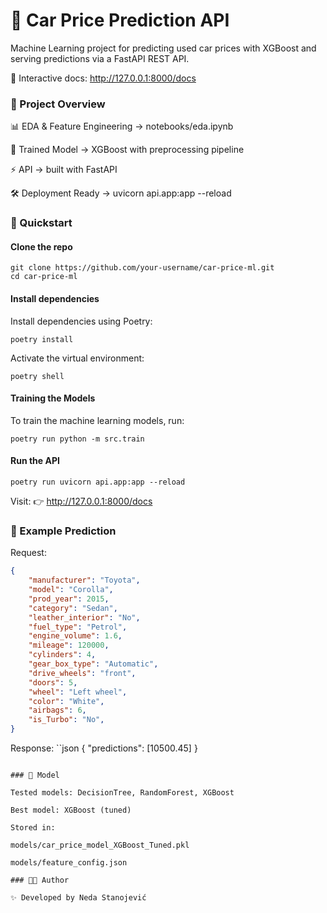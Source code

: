 # 🚗 Car Price Prediction API

Machine Learning project for predicting used car prices with XGBoost and serving predictions via a FastAPI REST API.

🔗 Interactive docs: http://127.0.0.1:8000/docs

### 📂 Project Overview

📊 EDA & Feature Engineering → notebooks/eda.ipynb

🤖 Trained Model → XGBoost with preprocessing pipeline

⚡ API → built with FastAPI

🛠 Deployment Ready → uvicorn api.app:app --reload

### 🚀 Quickstart

#### Clone the repo
```
git clone https://github.com/your-username/car-price-ml.git
cd car-price-ml
```

#### Install dependencies
Install dependencies using Poetry:
```
poetry install
```

Activate the virtual environment:
```
poetry shell
```

#### Training the Models
To train the machine learning models, run:
```
poetry run python -m src.train
```

#### Run the API
```
poetry run uvicorn api.app:app --reload
```

Visit: 👉 http://127.0.0.1:8000/docs

### 📡 Example Prediction

Request:
```json
{
    "manufacturer": "Toyota",
    "model": "Corolla",
    "prod_year": 2015,
    "category": "Sedan",
    "leather_interior": "No",
    "fuel_type": "Petrol",
    "engine_volume": 1.6,
    "mileage": 120000,
    "cylinders": 4,
    "gear_box_type": "Automatic",
    "drive_wheels": "front",
    "doors": 5,
    "wheel": "Left wheel",
    "color": "White",
    "airbags": 6,
    "is_Turbo": "No",
}
```

Response:
``json
{
  "predictions": [10500.45]
}
```

### 🧠 Model

Tested models: DecisionTree, RandomForest, XGBoost

Best model: XGBoost (tuned)

Stored in:

models/car_price_model_XGBoost_Tuned.pkl

models/feature_config.json

### 👩‍💻 Author

✨ Developed by Neda Stanojević